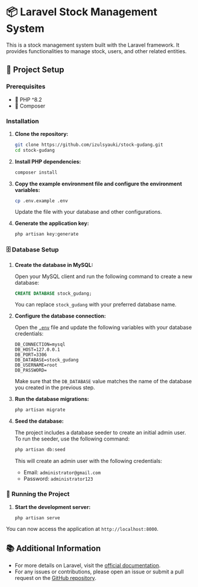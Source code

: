 # 📦 Laravel Stock Management System

This is a stock management system built with the Laravel framework. It provides functionalities to manage stock, users, and other related entities.

## 🚀 Project Setup

### Prerequisites

- 🐘 PHP ^8.2
- 🎼 Composer

### Installation

1. **Clone the repository:**

    ```sh
    git clone https://github.com/izulsyauki/stock-gudang.git
    cd stock-gudang
    ```

2. **Install PHP dependencies:**

    ```sh
    composer install
    ```

3. **Copy the example environment file and configure the environment variables:**

    ```sh
    cp .env.example .env
    ```

    Update the  file with your database and other configurations.

4. **Generate the application key:**


    ```sh
    php artisan key:generate
    ```

### 🗄️ Database Setup

1. **Create the database in MySQL:**

    Open your MySQL client and run the following command to create a new database:

    ```sql
    CREATE DATABASE stock_gudang;
    ```

    You can replace `stock_gudang` with your preferred database name.

2. **Configure the database connection:**

    Open the [`.env`](.env) file and update the following variables with your database credentials:

    ```env
    DB_CONNECTION=mysql
    DB_HOST=127.0.0.1
    DB_PORT=3306
    DB_DATABASE=stock_gudang
    DB_USERNAME=root
    DB_PASSWORD=
    ```

    Make sure that the `DB_DATABASE` value matches the name of the database you created in the previous step.

3. **Run the database migrations:**

    ```sh
    php artisan migrate
    ```

4. **Seed the database:**

    The project includes a database seeder to create an initial admin user. To run the seeder, use the following command:

    ```sh
    php artisan db:seed
    ```

    This will create an admin user with the following credentials:

    - Email: `administrator@gmail.com`
    - Password: `administrator123`

### 🏃 Running the Project

1. **Start the development server:**

    ```sh
    php artisan serve
    ```

You can now access the application at `http://localhost:8000`.

## 📚 Additional Information

- For more details on Laravel, visit the [official documentation](https://laravel.com/docs).
- For any issues or contributions, please open an issue or submit a pull request on the [GitHub repository](https://github.com/your-repo/laravel-stock-management).
